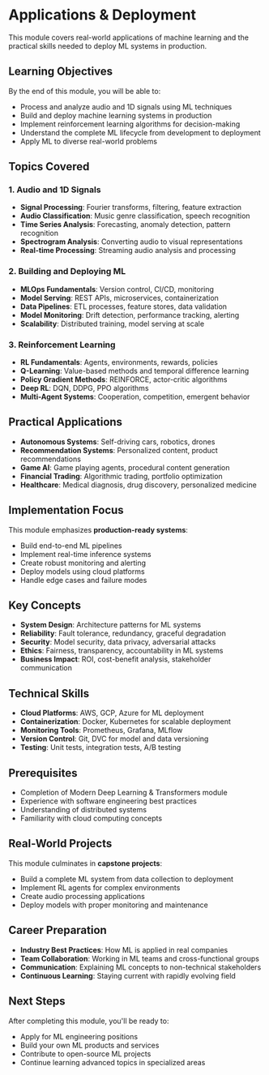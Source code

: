# Applications & Deployment

This module covers real-world applications of machine learning and the practical skills needed to deploy ML systems in production.

## Learning Objectives

By the end of this module, you will be able to:
- Process and analyze audio and 1D signals using ML techniques
- Build and deploy machine learning systems in production
- Implement reinforcement learning algorithms for decision-making
- Understand the complete ML lifecycle from development to deployment
- Apply ML to diverse real-world problems

## Topics Covered

### 1. Audio and 1D Signals
- **Signal Processing**: Fourier transforms, filtering, feature extraction
- **Audio Classification**: Music genre classification, speech recognition
- **Time Series Analysis**: Forecasting, anomaly detection, pattern recognition
- **Spectrogram Analysis**: Converting audio to visual representations
- **Real-time Processing**: Streaming audio analysis and processing

### 2. Building and Deploying ML
- **MLOps Fundamentals**: Version control, CI/CD, monitoring
- **Model Serving**: REST APIs, microservices, containerization
- **Data Pipelines**: ETL processes, feature stores, data validation
- **Model Monitoring**: Drift detection, performance tracking, alerting
- **Scalability**: Distributed training, model serving at scale

### 3. Reinforcement Learning
- **RL Fundamentals**: Agents, environments, rewards, policies
- **Q-Learning**: Value-based methods and temporal difference learning
- **Policy Gradient Methods**: REINFORCE, actor-critic algorithms
- **Deep RL**: DQN, DDPG, PPO algorithms
- **Multi-Agent Systems**: Cooperation, competition, emergent behavior

## Practical Applications

- **Autonomous Systems**: Self-driving cars, robotics, drones
- **Recommendation Systems**: Personalized content, product recommendations
- **Game AI**: Game playing agents, procedural content generation
- **Financial Trading**: Algorithmic trading, portfolio optimization
- **Healthcare**: Medical diagnosis, drug discovery, personalized medicine

## Implementation Focus

This module emphasizes **production-ready systems**:
- Build end-to-end ML pipelines
- Implement real-time inference systems
- Create robust monitoring and alerting
- Deploy models using cloud platforms
- Handle edge cases and failure modes

## Key Concepts

- **System Design**: Architecture patterns for ML systems
- **Reliability**: Fault tolerance, redundancy, graceful degradation
- **Security**: Model security, data privacy, adversarial attacks
- **Ethics**: Fairness, transparency, accountability in ML systems
- **Business Impact**: ROI, cost-benefit analysis, stakeholder communication

## Technical Skills

- **Cloud Platforms**: AWS, GCP, Azure for ML deployment
- **Containerization**: Docker, Kubernetes for scalable deployment
- **Monitoring Tools**: Prometheus, Grafana, MLflow
- **Version Control**: Git, DVC for model and data versioning
- **Testing**: Unit tests, integration tests, A/B testing

## Prerequisites

- Completion of Modern Deep Learning & Transformers module
- Experience with software engineering best practices
- Understanding of distributed systems
- Familiarity with cloud computing concepts

## Real-World Projects

This module culminates in **capstone projects**:
- Build a complete ML system from data collection to deployment
- Implement RL agents for complex environments
- Create audio processing applications
- Deploy models with proper monitoring and maintenance

## Career Preparation

- **Industry Best Practices**: How ML is applied in real companies
- **Team Collaboration**: Working in ML teams and cross-functional groups
- **Communication**: Explaining ML concepts to non-technical stakeholders
- **Continuous Learning**: Staying current with rapidly evolving field

## Next Steps

After completing this module, you'll be ready to:
- Apply for ML engineering positions
- Build your own ML products and services
- Contribute to open-source ML projects
- Continue learning advanced topics in specialized areas 